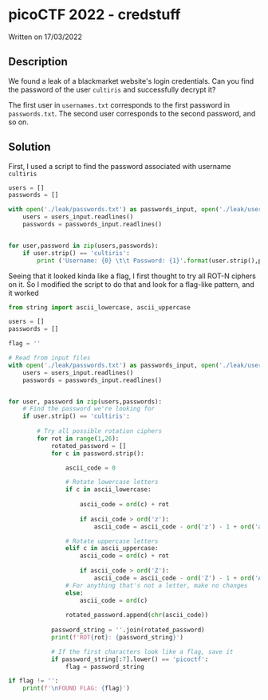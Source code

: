 # picoCTF 2022 - credstuff 
Written on 17/03/2022


## Description

We found a leak of a blackmarket website's login credentials. Can you find the password of the user `cultiris` and successfully decrypt it? 

The first user in `usernames.txt` corresponds to the first password in `passwords.txt`. The second user corresponds to the second password, and so on.



## Solution
First, I used a script to find the password associated with username `cultiris`

```python
users = []
passwords = []

with open('./leak/passwords.txt') as passwords_input, open('./leak/usernames.txt') as users_input:
	users = users_input.readlines()
	passwords = passwords_input.readlines()


for user,password in zip(users,passwords):
	if user.strip() == 'cultiris':
		print ('Username: {0} \t\t Password: {1}'.format(user.strip(),password.strip()))
```

Seeing that it looked kinda like a flag, I first thought to try all ROT-N ciphers on it. So I modified the script to do that and look for a flag-like pattern, and it worked

```python
from string import ascii_lowercase, ascii_uppercase

users = []
passwords = []

flag = ''

# Read from input files
with open('./leak/passwords.txt') as passwords_input, open('./leak/usernames.txt') as users_input:
    users = users_input.readlines()
    passwords = passwords_input.readlines()


for user, password in zip(users,passwords):
    # Find the password we're looking for
    if user.strip() == 'cultiris':
        
        # Try all possible rotation ciphers
        for rot in range(1,26):
            rotated_password = []
            for c in password.strip():

                ascii_code = 0

                # Rotate lowercase letters
                if c in ascii_lowercase:
                    
                    ascii_code = ord(c) + rot
                    
                    if ascii_code > ord('z'):
                        ascii_code = ascii_code - ord('z') - 1 + ord('a')

                # Rotate uppercase letters
                elif c in ascii_uppercase:
                    ascii_code = ord(c) + rot
                    
                    if ascii_code > ord('Z'):
                        ascii_code = ascii_code - ord('Z') - 1 + ord('A')
                # For anything that's not a letter, make no changes
                else:
                    ascii_code = ord(c)
                
                rotated_password.append(chr(ascii_code))
            
            password_string = ''.join(rotated_password)
            print(f'ROT{rot}: {password_string}')

            # If the first characters look like a flag, save it 
            if password_string[:7].lower() == 'picoctf':
                flag = password_string

if flag != '':
    print(f'\nFOUND FLAG: {flag}')
```



